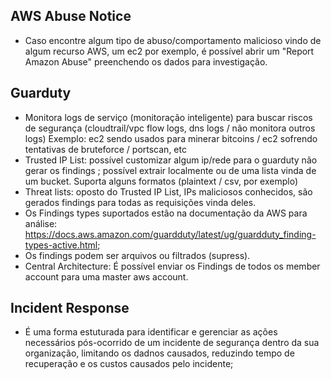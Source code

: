 AWS Abuse Notice
-----------------

- Caso encontre algum tipo de abuso/comportamento malicioso vindo de algum recurso AWS, um ec2 por exemplo, é possível abrir um "Report Amazon Abuse" preenchendo os dados para investigação.

Guarduty
---------

- Monitora logs de serviço (monitoração inteligente) para buscar riscos de segurança (cloudtrail/vpc flow logs, dns logs / não monitora outros logs)
Exemplo: ec2 sendo usados para minerar bitcoins / ec2 sofrendo tentativas de bruteforce / portscan, etc
- Trusted IP List: possível customizar algum ip/rede para o guarduty não gerar os findings ; possível extrair localmente ou de uma lista vinda de um bucket. Suporta alguns formatos (plaintext / csv, por exemplo)
- Threat lists: oposto do Trusted IP List, IPs maliciosos conhecidos, são gerados findings para todas as requisições vinda deles.
- Os Findings types suportados estão na documentação da AWS para análise: https://docs.aws.amazon.com/guardduty/latest/ug/guardduty_finding-types-active.html;
- Os findings podem ser arquivos ou filtrados (supress).
- Central Architecture: É possível enviar os Findings de todos os member account para uma master aws account.

Incident Response
------------------

- É uma forma estuturada para identificar e gerenciar as ações necessários pós-ocorrido de um incidente de segurança dentro da sua organização, limitando os dadnos causados, reduzindo tempo de recuperação e os custos causados pelo incidente;
